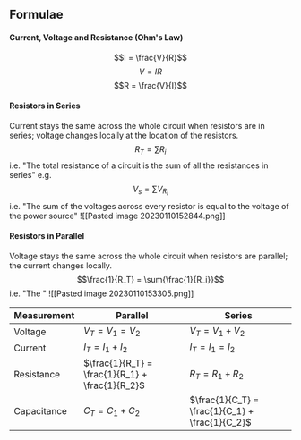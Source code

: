 ## Formulae
#### Current, Voltage and Resistance (Ohm's Law)
$$I = \frac{V}{R}$$
$$V = IR$$
$$R = \frac{V}{I}$$
#### Resistors in Series
Current stays the same across the whole circuit when resistors are in series; voltage changes locally at the location of the resistors.
$$R_T=\sum{R_i}$$
i.e. "The total resistance of a circuit is the sum of all the resistances in series"
e.g.
$$V_s = \sum{V_{R_i}}$$
i.e. "The sum of the voltages across every resistor is equal to the voltage of the power source"
![[Pasted image 20230110152844.png]]
#### Resistors in Parallel
Voltage stays the same across the whole circuit when resistors are parallel; the current changes locally.
$$\frac{1}{R_T} = \sum{\frac{1}{R_i}}$$
i.e. "The "
![[Pasted image 20230110153305.png]]

| Measurement | Parallel                                        | Series                                          |
| ----------- | ----------------------------------------------- | ----------------------------------------------- |
| Voltage     | $V_T = V_1 = V_2$                               | $V_T = V_1 + V_2$                               |
| Current     | $I_T = I_1 + I_2$                               | $I_T = I_1 = I_2$                               |
| Resistance  | $\frac{1}{R_T} = \frac{1}{R_1} + \frac{1}{R_2}$ | $R_T = R_1 + R_2$                               |
| Capacitance | $C_T = C_1 + C_2$                               | $\frac{1}{C_T} = \frac{1}{C_1} + \frac{1}{C_2}$ |

